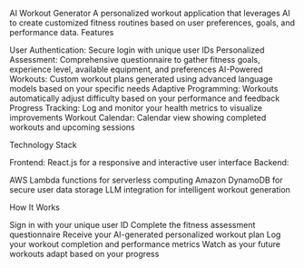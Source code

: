 AI Workout Generator
A personalized workout application that leverages AI to create customized fitness routines based on user preferences, goals, and performance data.
Features

User Authentication: Secure login with unique user IDs
Personalized Assessment: Comprehensive questionnaire to gather fitness goals, experience level, available equipment, and preferences
AI-Powered Workouts: Custom workout plans generated using advanced language models based on your specific needs
Adaptive Programming: Workouts automatically adjust difficulty based on your performance and feedback
Progress Tracking: Log and monitor your health metrics to visualize improvements
Workout Calendar: Calendar view showing completed workouts and upcoming sessions

Technology Stack

Frontend: React.js for a responsive and interactive user interface
Backend:

AWS Lambda functions for serverless computing
Amazon DynamoDB for secure user data storage
LLM integration for intelligent workout generation



How It Works

Sign in with your unique user ID
Complete the fitness assessment questionnaire
Receive your AI-generated personalized workout plan
Log your workout completion and performance metrics
Watch as your future workouts adapt based on your progress
